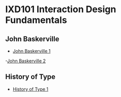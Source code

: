 IXD101 Interaction Design Fundamentals
======================================

John Baskerville
----------------
- [John Baskerville 1](https://bigajwiktoria.github.io/john_baskerville/john_baskerville.html)

-[John Baskerville 2](https://bigajwiktoria.github.io/john_baskerville/john_baskerville2.html)

History of Type
-----------------
- [History of Type 1](https://bigajwiktoria.github.io/john_baskerville/a_brief_history_of_type.html) 
